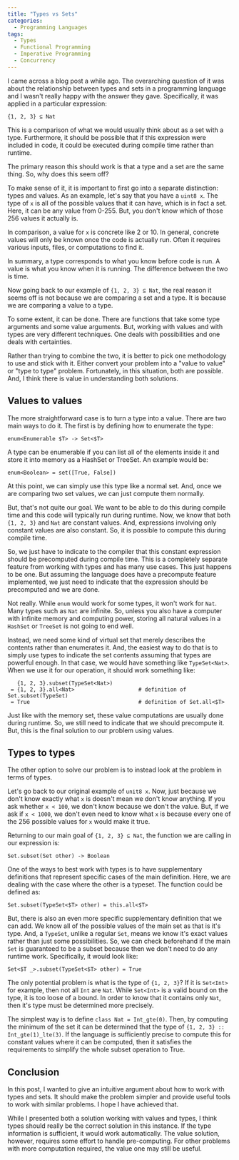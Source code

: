 ```yaml
---
title: "Types vs Sets"
categories:
  - Programming Languages
tags:
  - Types
  - Functional Programming
  - Imperative Programming
  - Concurrency
---
```


I came across a blog post a while ago. The overarching question of it was about the relationship between types and sets in a programming language and I wasn't really happy with the answer they gave. Specifically, it was applied in a particular expression:

```
{1, 2, 3} ⊆ Nat
```

This is a comparison of what we would usually think about as a set with a type. Furthermore, it should be possible that if this expression were included in code, it could be executed during compile time rather than runtime.

The primary reason this should work is that a type and a set are the same thing. So, why does this seem off?

To make sense of it, it is important to first go into a separate distinction: types and values. As an example, let's say that you have a `uint8 x`. The type of `x` is all of the possible values that it can have, which is in fact a set. Here, it can be any value from 0-255. But, you don't know which of those 256 values it actually is.

In comparison, a value for `x` is concrete like 2 or 10. In general, concrete values will only be known once the code is actually run. Often it requires various inputs, files, or computations to find it.

In summary, a type corresponds to what you know before code is run. A value is what you know when it is running. The difference between the two is time.

Now going back to our example of `{1, 2, 3} ⊆ Nat`, the real reason it seems off is not because we are comparing a set and a type. It is because we are comparing a value to a type.

To some extent, it can be done. There are functions that take some type arguments and some value arguments. But, working with values and with types are very different techniques. One deals with possibilities and one deals with certainties.

Rather than trying to combine the two, it is better to pick one methodology to use and stick with it. Either convert your problem into a "value to value" or "type to type" problem. Fortunately, in this situation, both are possible. And, I think there is value in understanding both solutions.

## Values to values

The more straightforward case is to turn a type into a value. There are two main ways to do it. The first is by defining how to enumerate the type:

```
enum<Enumerable $T> -> Set<$T>
```

A type can be enumerable if you can list all of the elements inside it and store it into memory as a HashSet or TreeSet. An example would be:

```
enum<Boolean> = set([True, False])
```

At this point, we can simply use this type like a normal set. And, once we are comparing two set values, we can just compute them normally.

But, that's not quite our goal. We want to be able to do this during compile time and this code will typically run during runtime. Now, we know that both `{1, 2, 3}` and `Nat` are constant values. And, expressions involving only constant values are also constant. So, it is possible to compute this during compile time.

So, we just have to indicate to the compiler that this constant expression should be precomputed during compile time. This is a completely separate feature from working with types and has many use cases. This just happens to be one. But assuming the language does have a precompute feature implemented, we just need to indicate that the expression should be precomputed and we are done.

Not really. While `enum` would work for some types, it won't work for `Nat`. Many types such as `Nat` are infinite. So, unless you also have a computer with infinite memory and computing power, storing all natural values in a `HashSet` or `TreeSet` is not going to end well.

Instead, we need some kind of virtual set that merely describes the contents rather than enumerates it. And, the easiest way to do that is to simply use types to indicate the set contents assuming that types are powerful enough. In that case, we would have something like `TypeSet<Nat>`. When we use it for our operation, it should work something like:

```
   {1, 2, 3}.subset(TypeSet<Nat>)
 = {1, 2, 3}.all<Nat>                    # definition of Set.subset(TypeSet)
 = True                                  # definition of Set.all<$T>
```

Just like with the memory set, these value computations are usually done during runtime. So, we still need to indicate that we should precompute it. But, this is the final solution to our problem using values.

## Types to types

The other option to solve our problem is to instead look at the problem in terms of types.

Let's go back to our original example of `unit8 x`. Now, just because we don't know exactly what `x` is doesn't mean we don't know anything. If you ask whether `x < 100`, we don't know because we don't the value. But, if we ask if `x < 1000`, we don't even need to know what `x` is because every one of the 256 possible values for `x` would make it true.

Returning to our main goal of `{1, 2, 3} ⊆ Nat`, the function we are calling in our expression is:

```
Set.subset(Set other) -> Boolean
```

One of the ways to best work with types is to have supplementary definitions that represent specific cases of the main definition. Here, we are dealing with the case where the other is a typeset. The function could be defined as:

```
Set.subset(TypeSet<$T> other) = this.all<$T>
```

But, there is also an even more specific supplementary definition that we can add. We know all of the possible values of the main set as that is it's type. And, a `TypeSet`, unlike a regular `Set`, means we know it's exact values rather than just some possibilities. So, we can check beforehand if the main `Set` is guaranteed to be a subset because then we don't need to do any runtime work. Specifically, it would look like:

```
Set<$T _>.subset(TypeSet<$T> other) = True
```

The only potential problem is what is the type of `{1, 2, 3}`? If it is `Set<Int>` for example, then not all `Int` are `Nat`. While `Set<Int>` is a valid bound on the type, it is too loose of a bound. In order to know that it contains only `Nat`, then it's type must be determined more precisely.

The simplest way is to define `class Nat = Int_gte(0)`. Then, by computing the minimum of the set it can be determined that the type of `{1, 2, 3} :: Int_gte(1)_lte(3)`. If the language is sufficiently precise to compute this for constant values where it can be computed, then it satisfies the requirements to simplify the whole subset operation to True.

## Conclusion

In this post, I wanted to give an intuitive argument about how to work with types and sets. It should make the problem simpler and provide useful tools to work with similar problems. I hope I have achieved that.

While I presented both a solution working with values and types, I think types should really be the correct solution in this instance. If the type information is sufficient, it would work automatically. The value solution, however, requires some effort to handle pre-computing. For other problems with more computation required, the value one may still be useful.
